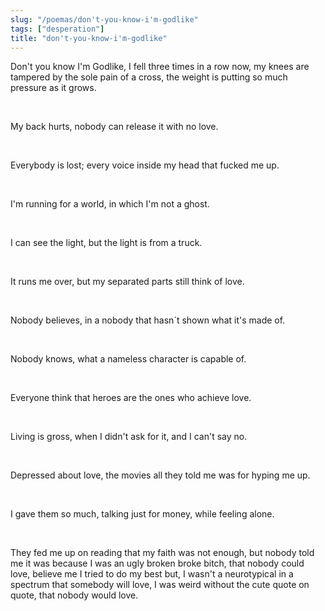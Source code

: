 ```yaml
---
slug: "/poemas/don't-you-know-i'm-godlike"
tags: ["desperation"]
title: "don't-you-know-i'm-godlike"
---
```

Don't you know I'm Godlike, I fell three times in a row now, my knees are tampered by the sole pain of a cross, the weight is putting so much pressure as it grows.

&nbsp;

My back hurts, nobody can release it with no love.

&nbsp;

Everybody is lost; every voice inside my head that fucked me up.

&nbsp;

I'm running for a world, in which I'm not a ghost.

&nbsp;

I can see the light, but the light is from a truck.

&nbsp;

It runs me over, but my separated parts still think of love.

&nbsp;

Nobody believes, in a nobody that hasn´t shown what it's made of.

&nbsp;

Nobody knows, what a nameless character is capable of.

&nbsp;

Everyone think that heroes are the ones who achieve love.

&nbsp;

Living is gross, when I didn't ask for it, and I can't say no.

&nbsp;

Depressed about love, the movies all they told me was for hyping me up.

&nbsp;

I gave them so much, talking just for money, while feeling alone. 

&nbsp;

They fed me up on reading that my faith was not enough, but nobody told me it was because I was an ugly broken broke bitch, that nobody could love, believe me I tried to do my best but, I wasn't a neurotypical in a spectrum that somebody will love, I was weird without the cute quote on quote, that nobody would love.